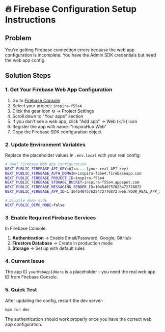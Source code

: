 # 🔥 Firebase Configuration Setup Instructions

## Problem
You're getting Firebase connection errors because the web app configuration is incomplete. You have the Admin SDK credentials but need the web app config.

## Solution Steps

### 1. Get Your Firebase Web App Configuration

1. Go to [Firebase Console](https://console.firebase.google.com/)
2. Select your project: `inspira-f55e4`
3. Click the gear icon ⚙️ → Project Settings
4. Scroll down to "Your apps" section
5. If you don't see a web app, click "Add app" → Web (</>) icon
6. Register the app with name: "InspiraHub Web"
7. Copy the Firebase SDK configuration object

### 2. Update Environment Variables

Replace the placeholder values in `.env.local` with your real config:

```bash
# Real Firebase Web App Configuration
NEXT_PUBLIC_FIREBASE_API_KEY=AIza... (your real API key)
NEXT_PUBLIC_FIREBASE_AUTH_DOMAIN=inspira-f55e4.firebaseapp.com
NEXT_PUBLIC_FIREBASE_PROJECT_ID=inspira-f55e4
NEXT_PUBLIC_FIREBASE_STORAGE_BUCKET=inspira-f55e4.appspot.com
NEXT_PUBLIC_FIREBASE_MESSAGING_SENDER_ID=104540757625472776872
NEXT_PUBLIC_FIREBASE_APP_ID=1:104540757625472776872:web:YOUR_REAL_APP_ID

# Disable demo mode
NEXT_PUBLIC_DEMO_MODE=false
```

### 3. Enable Required Firebase Services

In Firebase Console:
1. **Authentication** → Enable Email/Password, Google, GitHub
2. **Firestore Database** → Create in production mode
3. **Storage** → Set up with default rules

### 4. Current Issue
The app ID `yourWebAppIdHere` is a placeholder - you need the real web app ID from Firebase Console.

### 5. Quick Test
After updating the config, restart the dev server:
```bash
npm run dev
```

The authentication should work properly once you have the correct web app configuration.
